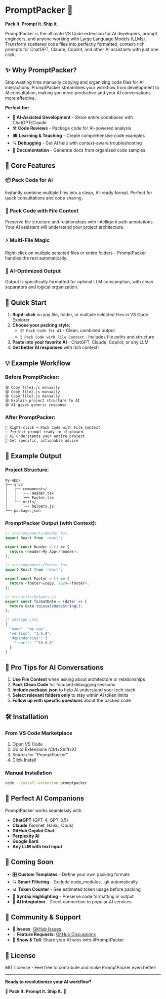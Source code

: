 # PromptPacker 🚀

**Pack It. Prompt It. Ship It.**

PromptPacker is the ultimate VS Code extension for AI developers, prompt engineers, and anyone working with Large Language Models (LLMs). Transform scattered code files into perfectly formatted, context-rich prompts for ChatGPT, Claude, Copilot, and other AI assistants with just one click.

## ✨ Why PromptPacker?

Stop wasting time manually copying and organizing code files for AI interactions. PromptPacker streamlines your workflow from development to AI consultation, making you more productive and your AI conversations more effective.

**Perfect for:**
- 🤖 **AI-Assisted Development** - Share entire codebases with ChatGPT/Claude
- 🛠️ **Code Reviews** - Package code for AI-powered analysis  
- 🎓 **Learning & Teaching** - Create comprehensive code examples
- 🔍 **Debugging** - Get AI help with context-aware troubleshooting
- 📝 **Documentation** - Generate docs from organized code samples

## 🎯 Core Features

### 📦 **Pack Code for AI**
Instantly combine multiple files into a clean, AI-ready format. Perfect for quick consultations and code sharing.

### 🎯 **Pack Code with File Context** 
Preserve file structure and relationships with intelligent path annotations. Your AI assistant will understand your project architecture.

### ⚡ **Multi-File Magic**
Right-click on multiple selected files or entire folders - PromptPacker handles the rest automatically.

### 🧠 **AI-Optimized Output**
Output is specifically formatted for optimal LLM consumption, with clean separators and logical organization.

## 🚀 Quick Start

1. **Right-click** on any file, folder, or multiple selected files in VS Code Explorer
2. **Choose your packing style:**
   - `📦 Pack Code for AI` - Clean, combined output
   - `🎯 Pack Code with File Context` - Includes file paths and structure
3. **Paste into your favorite AI** - ChatGPT, Claude, Copilot, or any LLM
4. **Get better AI responses** with rich context!

## 💡 Example Workflow

### Before PromptPacker:
```
😩 Copy file1.js manually
😩 Copy file2.js manually  
😩 Copy file3.js manually
😩 Explain project structure to AI
😩 AI gives generic response
```

### After PromptPacker:
```
🎯 Right-click → Pack Code with File Context
✨ Perfect prompt ready in clipboard
🤖 AI understands your entire project
🚀 Get specific, actionable advice
```

## 📁 Example Output

### Project Structure:
```
my-app/
├── src/
│   ├── components/
│   │   ├── Header.tsx
│   │   └── Footer.tsx
│   └── utils/
│       └── helpers.js
└── package.json
```

### PromptPacker Output (with Context):
```javascript
// src/components/Header.tsx
import React from 'react';

export const Header = () => {
  return <header>My App</header>;
};

// src/components/Footer.tsx  
import React from 'react';

export const Footer = () => {
  return <footer>&copy; 2024</footer>;
};

// src/utils/helpers.js
export const formatDate = (date) => {
  return date.toLocaleDateString();
};

// package.json
{
  "name": "my-app",
  "version": "1.0.0",
  "dependencies": {
    "react": "^18.0.0"
  }
}
```

## 🎯 Pro Tips for AI Conversations

1. **Use File Context** when asking about architecture or relationships
2. **Pack Clean Code** for focused debugging sessions
3. **Include package.json** to help AI understand your tech stack
4. **Select relevant folders only** to stay within AI token limits
5. **Follow up with specific questions** about the packed code

## 🛠️ Installation

### From VS Code Marketplace
1. Open VS Code
2. Go to Extensions (Ctrl+Shift+X)
3. Search for "PromptPacker"
4. Click Install

### Manual Installation
```bash
code --install-extension promptpacker
```

## 🤝 Perfect AI Companions

PromptPacker works seamlessly with:
- **ChatGPT** (GPT-4, GPT-3.5)
- **Claude** (Sonnet, Haiku, Opus)
- **GitHub Copilot Chat**
- **Perplexity AI**
- **Google Bard**
- **Any LLM with text input**

## 🎨 Coming Soon

- 🎛️ **Custom Templates** - Define your own packing formats
- 🔍 **Smart Filtering** - Exclude node_modules, .git automatically  
- 📊 **Token Counter** - See estimated token usage before packing
- 🎨 **Syntax Highlighting** - Preserve code formatting in output
- 🔗 **AI Integration** - Direct connection to popular AI services

## 💬 Community & Support

- 🐛 **Issues**: [GitHub Issues](https://github.com/promptpacker/promptpacker-vscode/issues)
- 💡 **Feature Requests**: [GitHub Discussions](https://github.com/promptpacker/promptpacker-vscode/discussions)
- 🎉 **Show & Tell**: Share your AI wins with #PromptPacker

## 📜 License

MIT License - Feel free to contribute and make PromptPacker even better!

---

**Ready to revolutionize your AI workflow?**

🚀 **Pack It. Prompt It. Ship It.** 🚀